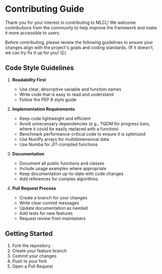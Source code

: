 # Contributing Guide

Thank you for your interest in contributing to MLCL! We welcome contributions from the community to help improve the framework and make it more accessible to users.

Before contributing, please review the following guidelines to ensure your changes align with the project's goals and coding standards. (If it doesn't, we can try fix it up for you! 😉)

## Code Style Guidelines

1. **Readability First**
   - Use clear, descriptive variable and function names
   - Write code that is easy to read and understand
   - Follow the PEP 8 style guide

2. **Implementation Requirements** 
   - Keep code lightweight and efficient
   - Avoid unnecessary dependencies (e.g., TQDM for progress bars, where it could be easily replaced with a function)
   - Benchmark performance-critical code to ensure it is optimized
   - Use NumPy arrays for multidimensional data
   - Use Numba for JIT-compiled functions

3. **Documentation**
   - Document all public functions and classes
   - Include usage examples where appropriate
   - Keep documentation up-to-date with code changes
   - Add references for complex algorithms

4. **Pull Request Process**
   - Create a branch for your changes
   - Write clear commit messages
   - Update documentation as needed
   - Add tests for new features
   - Request review from maintainers

## Getting Started

1. Fork the repository
2. Create your feature branch
3. Commit your changes 
4. Push to your fork
5. Open a Pull Request